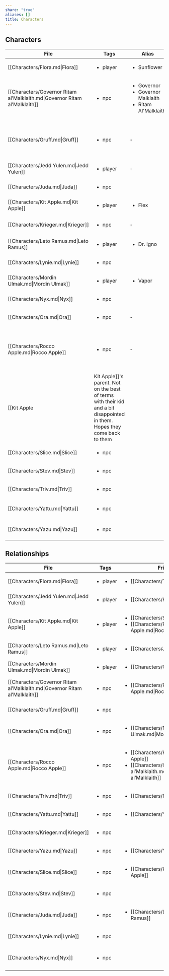 ```yaml
---
share: "true"
aliases: []
title: Characters
---
```


## Characters


| File                                                                       | Tags                     | Alias                                                                            | Pronouns            | Faction                                          | Profile                                                                                                                                                                                                                                                            |
| -------------------------------------------------------------------------- | ------------------------ | -------------------------------------------------------------------------------- | ------------------- | ------------------------------------------------ | ------------------------------------------------------------------------------------------------------------------------------------------------------------------------------------------------------------------------------------------------------------------ |
| [[Characters/Flora.md\|Flora]]                                             | <ul><li>player</li></ul> | <ul><li>Sunflower</li></ul>                                                      | She/Her             | [[Factions/Rusty Nail.md\|Rusty Nail]]           |                                                                                                                                                                                                                                                                    |
| [[Characters/Governor Ritam al’Malklaith.md\|Governor Ritam al’Malklaith]] | <ul><li>npc</li></ul>    | <ul><li>Governor</li><li>Governor Malklaith</li><li>Ritam Al'Malklaith</li></ul> | He/Him              | [[Factions/House Malklaith.md\|House Malklaith]] |                                                                                                                                                                                                                                                                    |
| [[Characters/Gruff.md\|Gruff]]                                             | <ul><li>npc</li></ul>    | \-                                                                               | He/Him              | [[Factions/Ghosts.md\|Ghosts]]                   | Average scientist, wasn't gonna make it very far up the ranks. Often made mistakes with his papers. Accidently got turned into a half-phased being.                                                                                                                |
| [[Characters/Jedd Yulen.md\|Jedd Yulen]]                                   | <ul><li>player</li></ul> | \-                                                                               | He/Him              | [[Factions/Rusty Nail.md\|Rusty Nail]]           |                                                                                                                                                                                                                                                                    |
| [[Characters/Juda.md\|Juda]]                                               | <ul><li>npc</li></ul>    | <ul></ul>                                                                        |                     |                                                  | A doctor                                                                                                                                                                                                                                                           |
| [[Characters/Kit Apple.md\|Kit Apple]]                                     | <ul><li>player</li></ul> | <ul><li>Flex</li></ul>                                                           | They/Them           | [[Factions/Rusty Nail.md\|Rusty Nail]]           | Spent whole life on ships                                                                                                                                                                                                                                          |
| [[Characters/Krieger.md\|Krieger]]                                         | <ul><li>npc</li></ul>    | \-                                                                               |                     |                                                  | [[Characters/Jedd Yulen\|Jedd Yulen]]'s *fine* blaster pistol                                                                                                                                                                                                      |
| [[Characters/Leto Ramus.md\|Leto Ramus]]                                   | <ul><li>player</li></ul> | <ul><li>Dr. Igno</li></ul>                                                       | He/Him?             | [[Factions/Rusty Nail.md\|Rusty Nail]]           |                                                                                                                                                                                                                                                                    |
| [[Characters/Lynie.md\|Lynie]]                                             | <ul><li>npc</li></ul>    | <ul></ul>                                                                        |                     |                                                  | Hospital admin                                                                                                                                                                                                                                                     |
| [[Characters/Mordin Ulmak.md\|Mordin Ulmak]]                               | <ul><li>player</li></ul> | <ul><li>Vapor</li></ul>                                                          | Any, Sure, Whatever | [[Factions/Rusty Nail.md\|Rusty Nail]]           |                                                                                                                                                                                                                                                                    |
| [[Characters/Nyx.md\|Nyx]]                                                 | <ul><li>npc</li></ul>    | <ul></ul>                                                                        |                     |                                                  | A moneylender                                                                                                                                                                                                                                                      |
| [[Characters/Ora.md\|Ora]]                                                 | <ul><li>npc</li></ul>    | \-                                                                               | They/Them           | [[Factions/Ashen Knives.md\|Ashen Knives]]       | An info broker                                                                                                                                                                                                                                                     |
| [[Characters/Rocco Apple.md\|Rocco Apple]]                                 | <ul><li>npc</li></ul>    | \-                                                                               | They/Them           | [[Factions/House Malklaith.md\|House Malklaith]] | Works as one of the preeminent ship designers and builders in the system. Works under [[Factions/House Malklaith\|House Malklaith]].
 [[Kit Apple|Kit Apple]]'s parent. Not on the best of terms with their kid and a bit disappointed in them. Hopes they come back to them |
| [[Characters/Slice.md\|Slice]]                                             | <ul><li>npc</li></ul>    | <ul></ul>                                                                        |                     |                                                  | Junkyard owner                                                                                                                                                                                                                                                     |
| [[Characters/Stev.md\|Stev]]                                               | <ul><li>npc</li></ul>    | <ul></ul>                                                                        |                     |                                                  | A gambler of ill repute                                                                                                                                                                                                                                            |
| [[Characters/Triv.md\|Triv]]                                               | <ul><li>npc</li></ul>    | <ul></ul>                                                                        | She/Her             | [[Characters/Triv.md\|Triv]]                     | A ship mechanic                                                                                                                                                                                                                                                    |
| [[Characters/Yattu.md\|Yattu]]                                             | <ul><li>npc</li></ul>    | <ul></ul>                                                                        |                     |                                                  | Gang boss. [[Characters/Yazu\|Yazu]]'s twin sister                                                                                                                                                                                                                 |
| [[Characters/Yazu.md\|Yazu]]                                               | <ul><li>npc</li></ul>    | <ul></ul>                                                                        |                     |                                                  | A crooked cop, [[Characters/Yattu\|Yattu]]'s twin sister                                                                                                                                                                                                           |



## Relationships

| File                                                                       | Tags                     | Friends                                                                                                                                       | Enemies                                                         |
| -------------------------------------------------------------------------- | ------------------------ | --------------------------------------------------------------------------------------------------------------------------------------------- | --------------------------------------------------------------- |
| [[Characters/Flora.md\|Flora]]                                             | <ul><li>player</li></ul> | <ul><li>[[Characters/Triv.md\|Triv]]</li></ul>                                                                                               | <ul><li>[[Characters/Yattu.md\|Yattu]]</li></ul>               |
| [[Characters/Jedd Yulen.md\|Jedd Yulen]]                                   | <ul><li>player</li></ul> | <ul><li>[[Characters/Krieger.md\|Krieger]]</li></ul>                                                                                         | <ul><li>[[Characters/Yazu.md\|Yazu]]</li></ul>                 |
| [[Characters/Kit Apple.md\|Kit Apple]]                                     | <ul><li>player</li></ul> | <ul><li>[[Characters/Slice.md\|Slice]]</li><li>[[Characters/Rocco Apple.md\|Rocco Apple]]</li></ul>                                         | <ul><li>[[Characters/Stev.md\|Stev]]</li></ul>                 |
| [[Characters/Leto Ramus.md\|Leto Ramus]]                                   | <ul><li>player</li></ul> | <ul><li>[[Characters/Juda.md\|Juda]]</li></ul>                                                                                               | <ul><li>[[Characters/Lynie.md\|Lynie]]</li></ul>               |
| [[Characters/Mordin Ulmak.md\|Mordin Ulmak]]                               | <ul><li>player</li></ul> | <ul><li>[[Characters/Ora.md\|Ora]]</li></ul>                                                                                                 | <ul><li>[[Characters/Nyx.md\|Nyx]]</li></ul>                   |
| [[Characters/Governor Ritam al’Malklaith.md\|Governor Ritam al’Malklaith]] | <ul><li>npc</li></ul>    | <ul><li>[[Characters/Rocco Apple.md\|Rocco Apple]]</li></ul>                                                                                 | <ul></ul>                                                       |
| [[Characters/Gruff.md\|Gruff]]                                             | <ul><li>npc</li></ul>    | <ul></ul>                                                                                                                                     | <ul></ul>                                                       |
| [[Characters/Ora.md\|Ora]]                                                 | <ul><li>npc</li></ul>    | <ul><li>[[Characters/Mordin Ulmak.md\|Mordin Ulmak]]</li></ul>                                                                               | <ul></ul>                                                       |
| [[Characters/Rocco Apple.md\|Rocco Apple]]                                 | <ul><li>npc</li></ul>    | <ul><li>[[Characters/Kit Apple.md\|Kit Apple]]</li><li>[[Characters/Governor Ritam al’Malklaith.md\|Governor Ritam al’Malklaith]]</li></ul> | <ul></ul>                                                       |
| [[Characters/Triv.md\|Triv]]                                               | <ul><li>npc</li></ul>    | <ul><li>[[Characters/Flora.md\|Flora]]</li></ul>                                                                                             | <ul></ul>                                                       |
| [[Characters/Yattu.md\|Yattu]]                                             | <ul><li>npc</li></ul>    | <ul><li>[[Characters/Yazu.md\|Yazu]]</li></ul>                                                                                               | <ul></ul>                                                       |
| [[Characters/Krieger.md\|Krieger]]                                         | <ul><li>npc</li></ul>    | <ul></ul>                                                                                                                                     | <ul></ul>                                                       |
| [[Characters/Yazu.md\|Yazu]]                                               | <ul><li>npc</li></ul>    | <ul><li>[[Characters/Yattu.md\|Yattu]]</li></ul>                                                                                             | <ul></ul>                                                       |
| [[Characters/Slice.md\|Slice]]                                             | <ul><li>npc</li></ul>    | <ul><li>[[Characters/Kit Apple.md\|Kit Apple]]</li></ul>                                                                                     | <ul></ul>                                                       |
| [[Characters/Stev.md\|Stev]]                                               | <ul><li>npc</li></ul>    | <ul></ul>                                                                                                                                     | <ul></ul>                                                       |
| [[Characters/Juda.md\|Juda]]                                               | <ul><li>npc</li></ul>    | <ul><li>[[Characters/Leto Ramus.md\|Leto Ramus]]</li></ul>                                                                                   | <ul></ul>                                                       |
| [[Characters/Lynie.md\|Lynie]]                                             | <ul><li>npc</li></ul>    | <ul></ul>                                                                                                                                     | <ul></ul>                                                       |
| [[Characters/Nyx.md\|Nyx]]                                                 | <ul><li>npc</li></ul>    | <ul></ul>                                                                                                                                     | <ul><li>[[Characters/Mordin Ulmak.md\|Mordin Ulmak]]</li></ul> |

